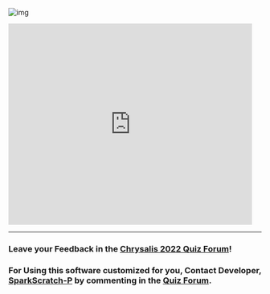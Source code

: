 ![img](https://dpsjoka.com/wp-content/uploads/2020/04/site-logo.png)

<iframe src="https://turbowarp.org/embed.html#765591643/embed" allowtransparency="true" width="485" height="402" frameborder="0" scrolling="yes" allowfullscreen></iframe>

---

### Leave your Feedback in the [Chrysalis 2022 Quiz Forum](https://sparkscratch-p.github.io/Chrysalis-Quiz-2022/forum)!

### For Using this software customized for you, Contact Developer, [SparkScratch-P](https://sparkscratch-p.github.io/) by commenting in the [Quiz Forum](https://sparkscratch-p.github.io/Chrysalis-Quiz-2022/forum).

